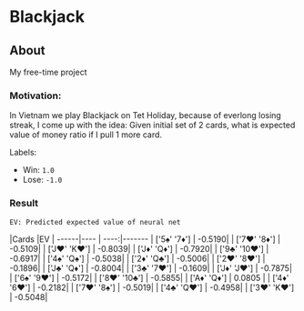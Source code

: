 # Blackjack

## About
My free-time project

### Motivation:
In Vietnam we play Blackjack on Tet Holiday, because of everlong losing streak, I come up with the idea: Given initial set of 2 cards, what is expected value of money ratio if I pull 1 more card. 

Labels: 
  * Win: `1.0`
  * Lose: `-1.0`

### Result

`EV: Predicted expected value of neural net`

|Cards      |EV       |
------|----     |       ----:|-------
| ['5♠' '7♦']  | -0.5190| 
| ['7♥' '8♦']  | -0.5109| 
| ['J♥' 'K♥']  | -0.8039| 
| ['J♦' 'Q♦']  | -0.7920| 
| ['9♣' '10♥'] | -0.6917| 
| ['4♠' 'Q♠']  | -0.5038| 
| ['2♦' 'Q♣']  | -0.5006| 
| ['2♥' '8♥']  | -0.1896| 
| ['J♣' 'Q♦']  | -0.8004| 
| ['3♣' '7♥']  | -0.1609| 
| ['J♦' 'J♥']  | -0.7875| 
| ['6♠' '9♥']  | -0.5172| 
| ['8♥' '10♣'] | -0.5855| 
| ['A♦' 'Q♦']  | 0.0805 | 
| ['4♦' '6♥']  | -0.2182| 
| ['7♥' '8♠']  | -0.5019| 
| ['4♣' 'Q♥']  | -0.4958| 
| ['3♥' 'K♥']  | -0.5048| 
